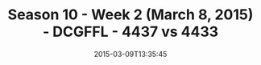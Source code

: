 ---
title: Season 10 - Week 2 (March 8, 2015) - DCGFFL - 4437 vs 4433
teams_score:
- team: 4437
  score: 22
- team: 4433
  score: 18
mvp: Clay Arnold (Purple), Mike Cox (Navy)
game-ball: N/A
season: 10
week: 2
date: '2015-03-09T13:35:45'
pageid: season-10-week-2-4437-vs-4433
---
